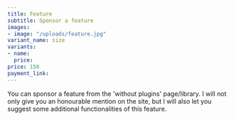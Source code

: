 ```yaml
---
title: Feature
subtitle: Sponsor a feature
images:
- image: "/uploads/feature.jpg"
variant_name: size
variants:
- name: 
  price: 
price: 150
payment_link: 
---
```


You can sponsor a feature from the 'without plugins' page/library. I will not only give you an honourable mention on the site, but I will also let you suggest some additional functionalities of this feature.